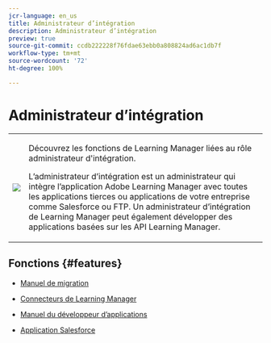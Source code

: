 ```yaml
---
jcr-language: en_us
title: Administrateur d’intégration
description: Administrateur d’intégration
preview: true
source-git-commit: ccdb222228f76fdae63ebb0a808824ad6ac1db7f
workflow-type: tm+mt
source-wordcount: '72'
ht-degree: 100%

---
```




# Administrateur d’intégration

<table> 
 <tbody>
  <tr> 
   <td><img src="assets/integration-admin2.png"></td> 
   <td><p>Découvrez les fonctions de Learning Manager liées au rôle administrateur d'intégration. </p> <p>L’administrateur d’intégration est un administrateur qui intègre l’application Adobe Learning Manager avec toutes les applications tierces ou applications de votre entreprise comme Salesforce ou FTP. Un administrateur d’intégration de Learning Manager peut également développer des applications basées sur les API Learning Manager. </p></td> 
  </tr> 
 </tbody>
</table>

## Fonctions {#features}

* [Manuel de migration](integration-admin/feature-summary/migration-manual.md)

* [Connecteurs de Learning Manager](integration-admin/feature-summary/connectors.md)
* [Manuel du développeur d’applications](integration-admin/feature-summary/developer-manual.md)
* [Application Salesforce](integration-admin/feature-summary/sfdc-app.md)

